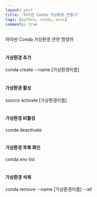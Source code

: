 ```yaml
---
layout: post
title: "파이썬 Conda 가상환경 만들기"
tags: [python, conda, envs]
comments: true
---
```


파이썬 Conda 가상환경 관련 명령어
<br>
<br>
#### 가상환경 추가
conda create --name [가상환경이름]
<br>
<br>
#### 가상환경 활성
source activate [가상환경이름]
<br>
<br>
#### 가상환경 비활성
conda deactivate
<br>
<br>
#### 가상환경 목록 확인
conda env list
<br>
<br>
#### 가상환경 삭제
conda remove --name [가상환경이름] --all
